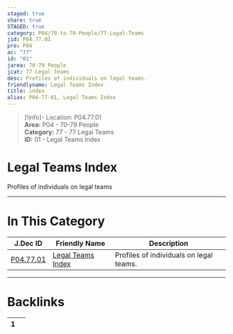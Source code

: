 ```yaml
---  
staged: true  
share: true  
STAGED: true  
category: P04/70-to-79-People/77-Legal-Teams  
jid: P04.77.01  
pro: P04  
ac: "77"  
id: "01"  
jarea: 70-79 People  
jcat: 77 Legal Teams  
desc: Profiles of individuals on legal teams.  
friendlyname: Legal Teams Index  
title: index  
alias: P04-77-01, Legal Teams Index  
---  
```

  
>[!info]- Location: P04.77.01  
>**Area:** P04 - 70-79 People  
>**Category:** 77 - 77 Legal Teams  
>**ID:** 01 - Legal Teams Index  
  
# Legal Teams Index  
  
Profiles of individuals on legal teams  
   
  
  
---  
# In This Category  
  
| J.Dec ID                                                                              | Friendly Name                                                                                 | Description                             |  
| ------------------------------------------------------------------------------------- | --------------------------------------------------------------------------------------------- | --------------------------------------- |  
| [P04.77.01](index.md) | [Legal Teams Index](index.md) | Profiles of individuals on legal teams. |  
  
  
---  
# Backlinks  
<div><table class="dataview table-view-table"><thead class="table-view-thead"><tr class="table-view-tr-header"><th class="table-view-th"><span></span><span class="dataview small-text">1</span></th><th class="table-view-th"><span></span></th></tr></thead><tbody class="table-view-tbody"></tbody></table></div>